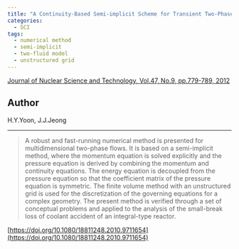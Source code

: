 ```yaml
---
title: "A Continuity-Based Semi-implicit Scheme for Transient Two-Phase Flows"
categories:
  - SCI
tags:
  - numerical method
  - semi-implicit
  - two-fluid model
  - unstructured grid
---
```


[Journal of Nuclear Science and Technology, Vol.47, No.9, pp.779-789, 2012](https://doi.org/10.1080/18811248.2010.9711654)


## Author

H.Y.Yoon, J.J.Jeong

----

>A robust and fast-running numerical method is presented for multidimensional two-phase flows. It is based on a semi-implicit method, where the momentum equation is solved explicitly and the pressure equation is derived by combining the momentum and continuity equations. The energy equation is decoupled from the pressure equation so that the coefficient matrix of the pressure equation is symmetric. The finite volume method with an unstructured grid is used for the discretization of the governing equations for a complex geometry. The present method is verified through a set of conceptual problems and applied to the analysis of the small-break loss of coolant accident of an integral-type reactor.

[https://doi.org/10.1080/18811248.2010.9711654](https://doi.org/10.1080/18811248.2010.9711654)